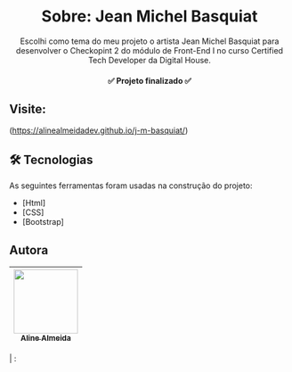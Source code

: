 <h1 align="center">Sobre: Jean Michel Basquiat</h1>

<p align="center">Escolhi como tema do meu projeto o artista Jean Michel Basquiat para desenvolver o Checkopint 2 do módulo de Front-End I no curso Certified Tech Developer da Digital House.</p>

<h4 align="center"> 
   ✅ Projeto finalizado ✅
</h4>

## Visite:
(https://alinealmeidadev.github.io/j-m-basquiat/)

## 🛠 Tecnologias

As seguintes ferramentas foram usadas na construção do projeto:

- [Html]
- [CSS]
- [Bootstrap]

## Autora
| [<img src="https://avatars.githubusercontent.com/u/90519615?v=4" width=115><br><sub> Aline Almeida</sub>](https://github.com/alinealmeidadev)
| :---: |

| :